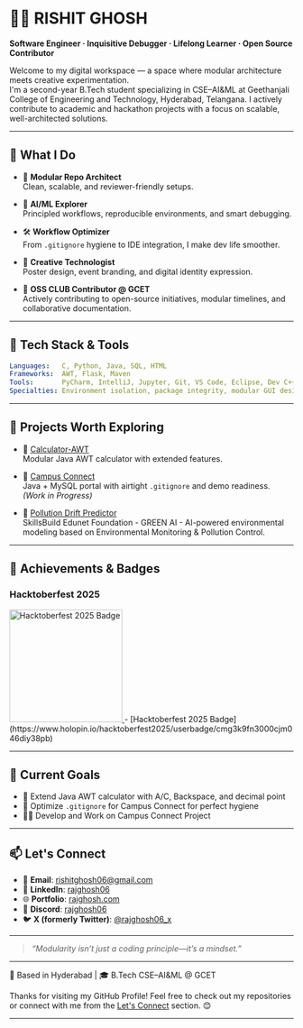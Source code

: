 # 👨‍💻 RISHIT GHOSH

**Software Engineer · Inquisitive Debugger · Lifelong Learner · Open Source Contributor**

Welcome to my digital workspace — a space where modular architecture meets creative experimentation.  
I'm a second-year B.Tech student specializing in CSE–AI&ML at Geethanjali College of Engineering and Technology, Hyderabad, Telangana. I actively contribute to academic and hackathon projects with a focus on scalable, well-architected solutions.

---

## 🧠 What I Do

- 🧩 **Modular Repo Architect**  
  Clean, scalable, and reviewer-friendly setups.

- 🧪 **AI/ML Explorer**  
  Principled workflows, reproducible environments, and smart debugging.

- 🛠️ **Workflow Optimizer**  
  From `.gitignore` hygiene to IDE integration, I make dev life smoother.

- 🎨 **Creative Technologist**  
  Poster design, event branding, and digital identity expression.

- 🤝 **OSS CLUB Contributor @ GCET**  
  Actively contributing to open-source initiatives, modular timelines, and collaborative documentation.

---

## 🧰 Tech Stack & Tools

```yaml
Languages:   C, Python, Java, SQL, HTML  
Frameworks:  AWT, Flask, Maven  
Tools:       PyCharm, IntelliJ, Jupyter, Git, VS Code, Eclipse, Dev C++  
Specialties: Environment isolation, package integrity, modular GUI design
```

---

## 🚀 Projects Worth Exploring

- 🔢 [Calculator-AWT](https://github.com/rajghosh06-dev/Calculator-AWT)  
  Modular Java AWT calculator with extended features.

- 🏫 [Campus Connect](https://github.com/CampusConnectHub/campus-connect-portal)  
  Java + MySQL portal with airtight `.gitignore` and demo readiness. *(Work in Progress)*

- 🌿 [Pollution Drift Predictor](https://github.com/rajghosh06-dev/Pollution-Drift-Predictor)  
  SkillsBuild Edunet Foundation - GREEN AI - AI-powered environmental modeling based on Environmental Monitoring & Pollution Control.

---
## 🧠 Achievements & Badges
<h3>Hacktoberfest 2025</h3>
<a href="https://www.holopin.io/hacktoberfest2025/userbadge/cmg3k9fn3000cjm046diy38pb">
  <img src="https://holopin.io/api/userbadge/cmg3k9fn3000cjm046diy38pb/image" alt="Hacktoberfest 2025 Badge" width="200"/>
</a>  
- [Hacktoberfest 2025 Badge](https://www.holopin.io/hacktoberfest2025/userbadge/cmg3k9fn3000cjm046diy38pb)

---

## 🎯 Current Goals
  
- 🧮 Extend Java AWT calculator with A/C, Backspace, and decimal point  
- 🧼 Optimize `.gitignore` for Campus Connect for perfect hygiene  
- 🧑‍💻 Develop and Work on Campus Connect Project  

---

## 📫 Let's Connect

- 📧 **Email**: [rishitghosh06@gmail.com](mailto:rishitghosh06@gmail.com)  
- 💼 **LinkedIn**: [rajghosh06](https://linkedin.com/in/rajghosh06)  
- 🌐 **Portfolio**: [rajghosh.com](https://sites.google.com/view/rajghosh06/home)  
- 💬 **Discord**: [rajghosh06](https://discord.com/users/1110615675153678417)  
- 🐦 **X (formerly Twitter)**: [@rajghosh06_x](https://x.com/rajghosh06_x)

---

> _“Modularity isn’t just a coding principle—it’s a mindset.”_

---
📍 Based in Hyderabad | 🎓 B.Tech CSE–AI&ML @ GCET

Thanks for visiting my GitHub Profile!
Feel free to check out my repositories or connect with me from the [Let's Connect](#-lets-connect) section. 😊

---
